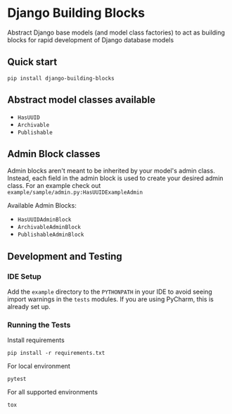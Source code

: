 # Django Building Blocks

Abstract Django base models (and model class factories) to act as building blocks for rapid development of Django
database models

## Quick start

```shell
pip install django-building-blocks
```

## Abstract model classes available

- `HasUUID`
- `Archivable`
- `Publishable`

## Admin Block classes

Admin blocks aren't meant to be inherited by your model's admin class. Instead, each field in the admin block is used
to create your desired admin class. For an example check out `example/sample/admin.py:HasUUIDExampleAdmin`

Available Admin Blocks:
- `HasUUIDAdminBlock`
- `ArchivableAdminBlock`
- `PublishableAdminBlock`


## Development and Testing

### IDE Setup

Add the `example` directory to the `PYTHONPATH` in your IDE to avoid seeing import warnings in the `tests` modules. If
you are using PyCharm, this is already set up.

### Running the Tests

Install requirements

```
pip install -r requirements.txt
```

For local environment

```
pytest
```

For all supported environments

```
tox
```
